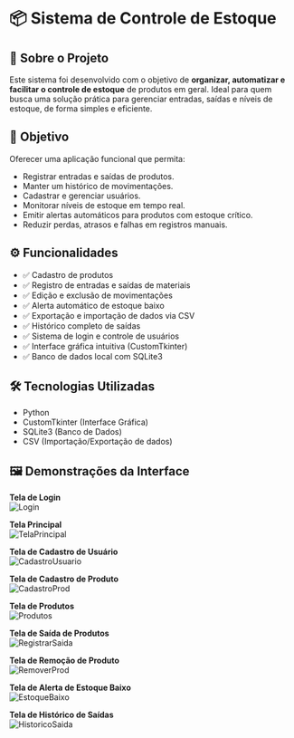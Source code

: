# 📦 Sistema de Controle de Estoque

## 📌 Sobre o Projeto

Este sistema foi desenvolvido com o objetivo de **organizar, automatizar e facilitar o controle de estoque** de produtos em geral. Ideal para quem busca uma solução prática para gerenciar entradas, saídas e níveis de estoque, de forma simples e eficiente.

## 🎯 Objetivo

Oferecer uma aplicação funcional que permita:

- Registrar entradas e saídas de produtos.
- Manter um histórico de movimentações.
- Cadastrar e gerenciar usuários.
- Monitorar níveis de estoque em tempo real.
- Emitir alertas automáticos para produtos com estoque crítico.
- Reduzir perdas, atrasos e falhas em registros manuais.

## ⚙️ Funcionalidades

- ✅ Cadastro de produtos  
- ✅ Registro de entradas e saídas de materiais  
- ✅ Edição e exclusão de movimentações  
- ✅ Alerta automático de estoque baixo  
- ✅ Exportação e importação de dados via CSV  
- ✅ Histórico completo de saídas  
- ✅ Sistema de login e controle de usuários  
- ✅ Interface gráfica intuitiva (CustomTkinter)  
- ✅ Banco de dados local com SQLite3  

## 🛠️ Tecnologias Utilizadas

- Python  
- CustomTkinter (Interface Gráfica)  
- SQLite3 (Banco de Dados)  
- CSV (Importação/Exportação de dados)  

## 🖼️ Demonstrações da Interface

**Tela de Login**  
![Login](https://github.com/user-attachments/assets/ecc37e92-53a1-4ecc-b7d4-9adc45e2ca21)

**Tela Principal**  
![TelaPrincipal](https://github.com/user-attachments/assets/38e6fc33-e7b9-4dd7-a741-8a8ffcc0b7c5)

**Tela de Cadastro de Usuário**  
![CadastroUsuario](https://github.com/user-attachments/assets/7fc3408a-9cbf-44d4-af1a-a68f82e17ec1)

**Tela de Cadastro de Produto**  
![CadastroProd](https://github.com/user-attachments/assets/11f5a55a-7a75-4199-b566-8976ef907dc9)

**Tela de Produtos**  
![Produtos](https://github.com/user-attachments/assets/1866aa7a-92b1-4d5d-89b2-09f3e3550334)

**Tela de Saída de Produtos**  
![RegistrarSaida](https://github.com/user-attachments/assets/622ce975-10ed-494e-94ae-2acc9a903a92)

**Tela de Remoção de Produto**  
![RemoverProd](https://github.com/user-attachments/assets/151ca3f7-47c8-4935-9d57-e6197eea9972)

**Tela de Alerta de Estoque Baixo**  
![EstoqueBaixo](https://github.com/user-attachments/assets/cebd728e-8a3a-4d2b-9b2b-3eb34acc161f)

**Tela de Histórico de Saídas**  
![HistoricoSaida](https://github.com/user-attachments/assets/54289827-8b61-4394-a979-0436d08ed4b1)
